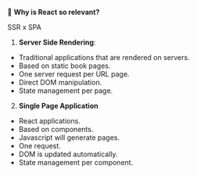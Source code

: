 :1st_place_medal: **Why is React so relevant?**

SSR x SPA
1) **Server Side Rendering**:
- Traditional applications that are rendered on servers.
- Based on static book pages.
- One server request per URL page.
- Direct DOM manipulation.
- State management per page.

2) **Single Page Application**
- React applications.
- Based on components.
- Javascript will generate pages.
- One request.
- DOM is updated automatically.
- State management per component.
